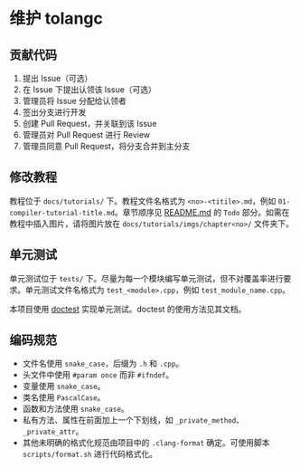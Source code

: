 # 维护 tolangc

## 贡献代码

1. 提出 Issue（可选）
2. 在 Issue 下提出认领该 Issue（可选）
3. 管理员将 Issue 分配给认领者
4. 签出分支进行开发
5. 创建 Pull Request，并关联到该 Issue
6. 管理员对 Pull Request 进行 Review
7. 管理员同意 Pull Request，将分支合并到主分支

## 修改教程

教程位于 `docs/tutorials/` 下。教程文件名格式为 `<no>-<titile>.md`，例如 `01-compiler-tutorial-title.md`。章节顺序见 [README.md](README.md) 的 `Todo` 部分。如需在教程中插入图片，请将图片放在 `docs/tutorials/imgs/chapter<no>/` 文件夹下。

## 单元测试

单元测试位于 `tests/` 下。尽量为每一个模块编写单元测试，但不对覆盖率进行要求。单元测试文件名格式为 `test_<module>.cpp`，例如 `test_module_name.cpp`。

本项目使用 [doctest](https://github.com/doctest/doctest) 实现单元测试。doctest 的使用方法见其文档。

## 编码规范

- 文件名使用 `snake_case`，后缀为 `.h` 和 `.cpp`。
- 头文件中使用 `#param once` 而非 `#ifndef`。
- 变量使用 `snake_case`。
- 类名使用 `PascalCase`。
- 函数和方法使用 `snake_case`。
- 私有方法、属性在前面加上一个下划线，如 `_private_method`、`_private_attr`。
- 其他未明确的格式化规范由项目中的 `.clang-format` 确定。可使用脚本 `scripts/format.sh` 进行代码格式化。
